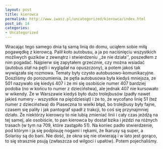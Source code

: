 ```yaml
---
layout: post
title: kierowca
permalink: http://www.iwasz.pl/uncategorized/kierowca/index.html
post_id: 14
categories: 
- Uncategorized
---
```


Wracając tego samego dnia tą samą linią do domu, uciąłem sobie miłą pogawędkę z kierowcą. Palił koło autobusu, a ja po naciśnięciu wszystkich możliwych guzików z zewnątrz i stwierdzeniu ,,że nie działa'', poszedłem z nim pogadać. Najpierw się zapytałem grzecznie, czy można wsiadać (autobus stał na pętli i wyglądał na opuszczony), a potem jakoś tak wywiązała się rozmowa. Tematy były czysto autobusowo-komunikacyjne. Doszliśmy do porozumienia, że pętla autobusowa była kiedyś mniejsza, ze 501 nazywało się kiedyś 407 i że mi się osobiście numer 407 bardziej podoba (no w końcu to numer z dzieciństwa), ale jednak 407 nie kursowało w wikendy. Że w Warszawie kiedyś było dużo trolejbusów (padły nawet jakieś numery - wszystkie na pięćdziesiąt) i że to, że wycofano linię 51 (też numer z dzieciństwa) do Piaseczna to wielki błąd, bo trolejbusy były fajne, czasem się paliły i jak pantograf spadł z trakcji, to coś się przynajmniej działo. Że niektórzy kierowcy to nie lubią zmieniać linii i cały czas jeżdżą na tej samej, ale osobiście, to pan kierowca by dostał bzika i jeździ na różnych trasach (w tym na 709, które zastąpiło 51). Na koniec padło stwierdzenie, pod którym i ja się podpisuję nogami i rękami, że Ikarusy są super, a Solarisy są do bani. Nie dość, że okna się nie otwierają i w lato jest gorąco, to się strasznie psują (zwłaszcza od wilgoci i upałów). Potem pojechaliśmy.